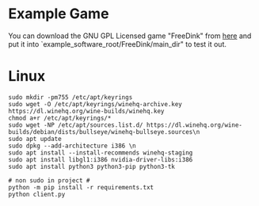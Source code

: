 # Example Game
You can download the GNU GPL Licensed game "FreeDink" from [here](https://nextcloud.atlantishq.de/s/9T62K9WjpEt3AQ7) and put it into `example_software_root/FreeDink/main_dir" to test it out.

# Linux

    sudo mkdir -pm755 /etc/apt/keyrings
    sudo wget -O /etc/apt/keyrings/winehq-archive.key https://dl.winehq.org/wine-builds/winehq.key
    chmod a+r /etc/apt/keyrings/*
    sudo wget -NP /etc/apt/sources.list.d/ https://dl.winehq.org/wine-builds/debian/dists/bullseye/winehq-bullseye.sources\n
    sudo apt update
    sudo dpkg --add-architecture i386 \n
    sudo apt install --install-recommends winehq-staging
    sudo apt install libgl1:i386 nvidia-driver-libs:i386
    sudo apt install python3 python3-pip python3-tk

    # non sudo in project #
    python -m pip install -r requirements.txt
    python client.py
